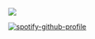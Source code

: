 ![](https://komarev.com/ghpvc/?username=wandering-eye&abbreviated=trueey&color=ff69b4)

[![spotify-github-profile](https://spotify-github-profile.kittinanx.com/api/view?uid=4u0y32tpqdlm4tnv7bxcus6tw&cover_image=true&theme=novatorem&show_offline=True&background_color=121212&interchange=false&bar_color=f4a4c0&bar_color_cover=true)](https://github.com/kittinan/spotify-github-profile)
